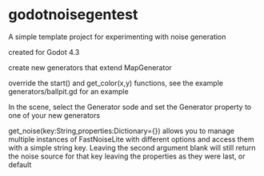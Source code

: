 # godotnoisegentest

A simple template project for experimenting with noise generation

created for Godot 4.3

create new generators that extend MapGenerator

override the start() and get_color(x,y) functions, see the example generators/ballpit.gd for an example

In the scene, select the Generator sode and set the Generator property to one of your new generators


get_noise(key:String,properties:Dictionary={}) allows you to manage multiple instances of FastNoiseLite with different options and access them with a simple string key. Leaving the second argument blank will still return the noise source for that key leaving the properties as they were last, or default